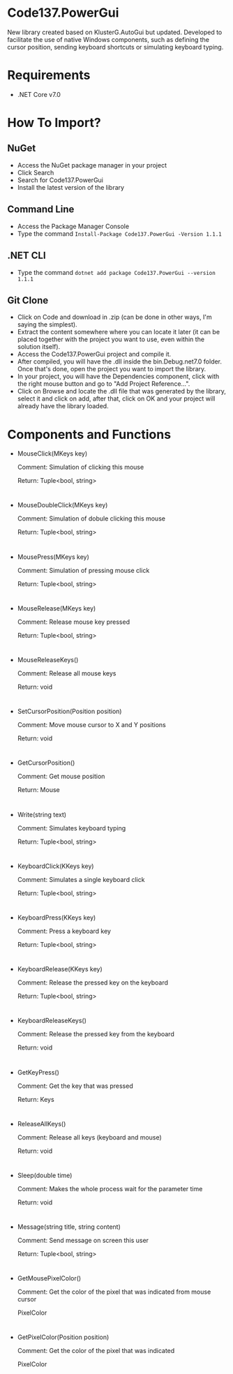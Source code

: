 # Code137.PowerGui

New library created based on KlusterG.AutoGui but updated. Developed to facilitate the use of native Windows components, such as defining the cursor position, sending keyboard shortcuts or simulating keyboard typing.

# Requirements
* .NET Core v7.0

# How To Import?

## NuGet
* Access the NuGet package manager in your project
* Click Search
* Search for Code137.PowerGui
* Install the latest version of the library

## Command Line
* Access the Package Manager Console
* Type the command ```Install-Package Code137.PowerGui -Version 1.1.1```

## .NET CLI
* Type the command ```dotnet add package Code137.PowerGui --version 1.1.1```

## Git Clone
* Click on Code and download in .zip (can be done in other ways, I'm saying the simplest).
* Extract the content somewhere where you can locate it later (it can be placed together with the project you want to use, even within the solution itself).
* Access the Code137.PowerGui project and compile it.
* After compiled, you will have the .dll inside the bin.Debug.net7.0 folder. Once that's done, open the project you want to import the library.
* In your project, you will have the Dependencies component, click with the right mouse button and go to "Add Project Reference...".
* Click on Browse and locate the .dll file that was generated by the library, select it and click on add, after that, click on OK and your project will already have the library loaded.

# Components and Functions

* MouseClick(MKeys key)

  Comment: Simulation of clicking this mouse

  Return: Tuple<bool, string>

#

* MouseDoubleClick(MKeys key)

  Comment: Simulation of dobule clicking this mouse

  Return: Tuple<bool, string>

#

* MousePress(MKeys key)

  Comment: Simulation of pressing mouse click

  Return: Tuple<bool, string>

#

* MouseRelease(MKeys key)

  Comment: Release mouse key pressed

  Return: Tuple<bool, string>

#

* MouseReleaseKeys()

  Comment: Release all mouse keys

  Return: void

#

* SetCursorPosition(Position position)

  Comment: Move mouse cursor to X and Y positions

  Return: void

#

* GetCursorPosition()

  Comment: Get mouse position

  Return: Mouse

#

* Write(string text)

  Comment: Simulates keyboard typing

  Return: Tuple<bool, string>

#

* KeyboardClick(KKeys key)

  Comment: Simulates a single keyboard click

  Return: Tuple<bool, string>

#

* KeyboardPress(KKeys key)

  Comment: Press a keyboard key

  Return: Tuple<bool, string>

#

* KeyboardRelease(KKeys key)

  Comment: Release the pressed key on the keyboard

  Return: Tuple<bool, string>

#

* KeyboardReleaseKeys()

  Comment: Release the pressed key from the keyboard

  Return: void

#

* GetKeyPress()

  Comment: Get the key that was pressed

  Return: Keys

#

* ReleaseAllKeys()

  Comment: Release all keys (keyboard and mouse)

  Return: void

#

* Sleep(double time)

  Comment: Makes the whole process wait for the parameter time
  
  Return: void

#

* Message(string title, string content)

  Comment: Send message on screen this user

  Return: Tuple<bool, string>

#

* GetMousePixelColor()

  Comment: Get the color of the pixel that was indicated from mouse cursor

  PixelColor

#

* GetPixelColor(Position position)

  Comment: Get the color of the pixel that was indicated

  PixelColor

#

